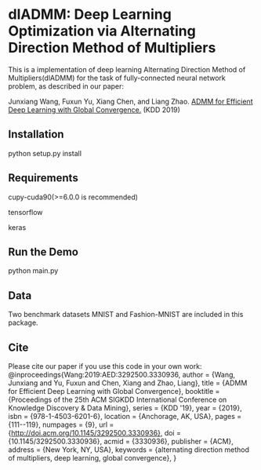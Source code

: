 # dlADMM: Deep Learning Optimization via Alternating Direction Method of Multipliers
This is a  implementation of deep learning Alternating Direction Method of Multipliers(dlADMM) for the task of fully-connected neural network
problem, as described in our paper:

Junxiang Wang, Fuxun Yu, Xiang Chen, and Liang Zhao. [ADMM for Efficient Deep Learning with Global Convergence.](https://arxiv.org/abs/1905.13611) (KDD 2019)

## Installation

python setup.py install

## Requirements

cupy-cuda90(>=6.0.0 is recommended)

tensorflow

keras

## Run the Demo

python main.py

## Data

Two benchmark datasets MNIST and Fashion-MNIST are included in this package.

## Cite

Please cite our paper if you use this code in your own work:
@inproceedings{Wang:2019:AED:3292500.3330936,
 author = {Wang, Junxiang and Yu, Fuxun and Chen, Xiang and Zhao, Liang},
 title = {ADMM for Efficient Deep Learning with Global Convergence},
 booktitle = {Proceedings of the 25th ACM SIGKDD International Conference on Knowledge Discovery \& Data Mining},
 series = {KDD '19},
 year = {2019},
 isbn = {978-1-4503-6201-6},
 location = {Anchorage, AK, USA},
 pages = {111--119},
 numpages = {9},
 url = {http://doi.acm.org/10.1145/3292500.3330936},
 doi = {10.1145/3292500.3330936},
 acmid = {3330936},
 publisher = {ACM},
 address = {New York, NY, USA},
 keywords = {alternating direction method of multipliers, deep learning, global convergence},
} 
